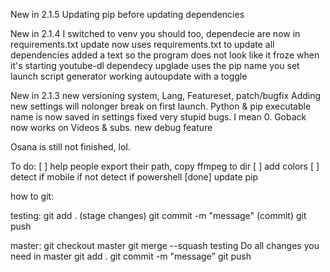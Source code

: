 New in 2.1.5
Updating pip before updating dependencies

New in 2.1.4
I switched to venv you should too,
dependecie are now in requirements.txt
update now uses requirements.txt to update all dependencies
added a text so the program does not look like it froze when it's starting youtube-dl
dependecy upglade uses the pip name you set
launch script generator
working autoupdate with a toggle

New in 2.1.3
new versioning system, Lang, Featureset, patch/bugfix
Adding new settings will nolonger break on first launch.
Python & pip executable name is now saved in settings
fixed very stupid bugs. I mean 0. Goback now works on Videos & subs.
new debug feature

Osana is still not finished, lol.

To do:
        [    ] help people export their path, copy ffmpeg to dir
        [    ] add colors
        [    ] detect if mobile if not detect if powershell
        [done] update pip

how to git:

testing:
git add . (stage changes)
git commit -m "message" (commit)
git push

master:
git checkout master
git merge --squash testing
Do all changes you need in master
git add .
git commit -m "message"
git push
